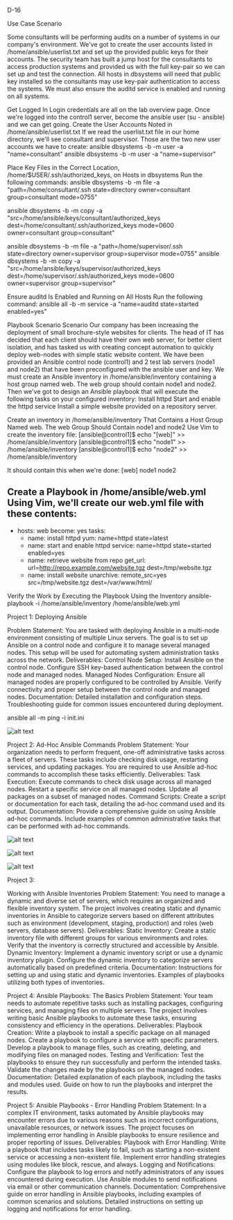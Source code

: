 D-16

Use Case Scenario

Some consultants will be performing audits on a number of systems in our company's environment. We've got to create the user accounts listed in /home/ansible/userlist.txt and set up the provided public keys for their accounts. The security team has built a jump host for the consultants to access production systems and provided us with the full key-pair so we can set up and test the connection. All hosts in dbsystems will need that public key installed so the consultants may use key-pair authentication to access the systems. We must also ensure the auditd service is enabled and running on all systems.

Get Logged In
Login credentials are all on the lab overview page. Once we're logged into the control1 server, become the ansible user (su - ansible) and we can get going.
Create the User Accounts Noted in /home/ansible/userlist.txt
If we read the userlist.txt file in our home directory, we'll see consultant and supervisor. Those are the two new user accounts we have to create:
ansible dbsystems -b -m user -a "name=consultant"
ansible dbsystems -b -m user -a "name=supervisor"

Place Key Files in the Correct Location, /home/$USER/.ssh/authorized_keys, on Hosts in dbsystems
Run the following commands:
ansible dbsystems -b -m file -a "path=/home/consultant/.ssh state=directory owner=consultant group=consultant mode=0755"

ansible dbsystems -b -m copy -a "src=/home/ansible/keys/consultant/authorized_keys dest=/home/consultant/.ssh/authorized_keys mode=0600 owner=consultant group=consultant"

ansible dbsystems -b -m file -a "path=/home/supervisor/.ssh state=directory owner=supervisor group=supervisor mode=0755"
ansible dbsystems -b -m copy -a "src=/home/ansible/keys/supervisor/authorized_keys dest=/home/supervisor/.ssh/authorized_keys mode=0600 owner=supervisor group=supervisor"

Ensure auditd Is Enabled and Running on All Hosts
Run the following command:
ansible all -b -m service -a "name=auditd state=started enabled=yes"


Playbook Scenario Scenario
Our company has been increasing the deployment of small brochure-style websites for clients. The head of IT has decided that each client should have their own web server, for better client isolation, and has tasked us with creating concept automation to quickly deploy web-nodes with simple static website content.
We have been provided an Ansible control node (control1) and 2 test lab servers (node1 and node2) that have been preconfigured with the ansible user and key.
We must create an Ansible inventory in /home/ansible/inventory containing a host group named web. The web group should contain node1 and node2.
Then we've got to design an Ansible playbook that will execute the following tasks on your configured inventory:
Install httpd
Start and enable the httpd service
Install a simple website provided on a repository server.

Create an inventory in /home/ansible/inventory That Contains a Host Group Named web. The web Group Should Contain node1 and node2
Use Vim to create the inventory file:
[ansible@control1]$ echo "[web]" >> /home/ansible/inventory
[ansible@control1]$ echo "node1" >> /home/ansible/inventory
[ansible@control1]$ echo "node2" >> /home/ansible/inventory

It should contain this when we're done:
[web]
node1
node2

Create a Playbook in /home/ansible/web.yml
Using Vim, we'll create our web.yml file with these contents:
---
- hosts: web
  become: yes
  tasks:
    - name: install httpd
      yum: name=httpd state=latest
    - name: start and enable httpd
      service: name=httpd state=started enabled=yes
    - name: retrieve website from repo
      get_url: url=http://repo.example.com/website.tgz dest=/tmp/website.tgz
    - name: install website
      unarchive: remote_src=yes src=/tmp/website.tgz dest=/var/www/html/

Verify the Work by Executing the Playbook Using the Inventory
ansible-playbook -i /home/ansible/inventory /home/ansible/web.yml




















Project 1: Deploying Ansible



Problem Statement: You are tasked with deploying Ansible in a multi-node environment consisting of multiple Linux servers. The goal is to set up Ansible on a control node and configure it to manage several managed nodes. This setup will be used for automating system administration tasks across the network.
Deliverables:
Control Node Setup:
Install Ansible on the control node.
Configure SSH key-based authentication between the control node and managed nodes.
Managed Nodes Configuration:
Ensure all managed nodes are properly configured to be controlled by Ansible.
Verify connectivity and proper setup between the control node and managed nodes.
Documentation:
Detailed installation and configuration steps.
Troubleshooting guide for common issues encountered during deployment.

ansible all -m ping -i init.ini

![alt text](<Screenshot from 2024-07-30 16-29-35.png>)




Project 2: Ad-Hoc Ansible Commands
Problem Statement: Your organization needs to perform frequent, one-off administrative tasks across a fleet of servers. These tasks include checking disk usage, restarting services, and updating packages. You are required to use Ansible ad-hoc commands to accomplish these tasks efficiently.
Deliverables:
Task Execution:
Execute commands to check disk usage across all managed nodes.
Restart a specific service on all managed nodes.
Update all packages on a subset of managed nodes.
Command Scripts:
Create a script or documentation for each task, detailing the ad-hoc command used and its output.
Documentation:
Provide a comprehensive guide on using Ansible ad-hoc commands.
Include examples of common administrative tasks that can be performed with ad-hoc commands.

![alt text](<Screenshot from 2024-07-30 16-39-06.png>)

![alt text](<Screenshot from 2024-07-30 16-43-22.png>)


![alt text](<Screenshot from 2024-07-30 17-06-47.png>)


Project 3: 

Working with Ansible Inventories
Problem Statement: You need to manage a dynamic and diverse set of servers, which requires an organized and flexible inventory system. The project involves creating static and dynamic inventories in Ansible to categorize servers based on different attributes such as environment (development, staging, production) and roles (web servers, database servers).
Deliverables:
Static Inventory:
Create a static inventory file with different groups for various environments and roles.
Verify that the inventory is correctly structured and accessible by Ansible.
Dynamic Inventory:
Implement a dynamic inventory script or use a dynamic inventory plugin.
Configure the dynamic inventory to categorize servers automatically based on predefined criteria.
Documentation:
Instructions for setting up and using static and dynamic inventories.
Examples of playbooks utilizing both types of inventories.








Project 4: Ansible Playbooks: The Basics
Problem Statement: Your team needs to automate repetitive tasks such as installing packages, configuring services, and managing files on multiple servers. The project involves writing basic Ansible playbooks to automate these tasks, ensuring consistency and efficiency in the operations.
Deliverables:
Playbook Creation:
Write a playbook to install a specific package on all managed nodes.
Create a playbook to configure a service with specific parameters.
Develop a playbook to manage files, such as creating, deleting, and modifying files on managed nodes.
Testing and Verification:
Test the playbooks to ensure they run successfully and perform the intended tasks.
Validate the changes made by the playbooks on the managed nodes.
Documentation:
Detailed explanation of each playbook, including the tasks and modules used.
Guide on how to run the playbooks and interpret the results.








Project 5: Ansible Playbooks - Error Handling
Problem Statement: In a complex IT environment, tasks automated by Ansible playbooks may encounter errors due to various reasons such as incorrect configurations, unavailable resources, or network issues. The project focuses on implementing error handling in Ansible playbooks to ensure resilience and proper reporting of issues.
Deliverables:
Playbook with Error Handling:
Write a playbook that includes tasks likely to fail, such as starting a non-existent service or accessing a non-existent file.
Implement error handling strategies using modules like block, rescue, and always.
Logging and Notifications:
Configure the playbook to log errors and notify administrators of any issues encountered during execution.
Use Ansible modules to send notifications via email or other communication channels.
Documentation:
Comprehensive guide on error handling in Ansible playbooks, including examples of common scenarios and solutions.
Detailed instructions on setting up logging and notifications for error handling.


